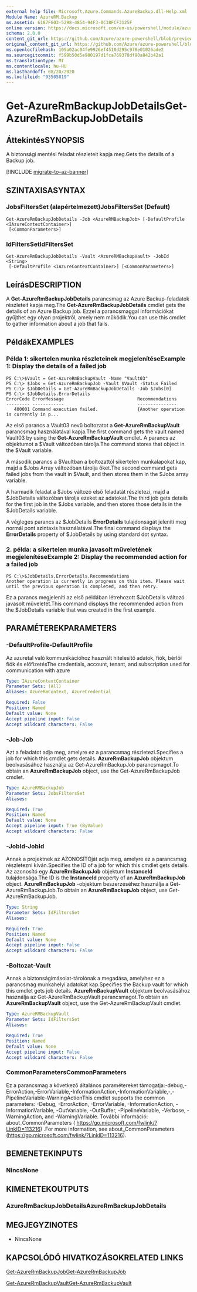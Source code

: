 ```yaml
---
external help file: Microsoft.Azure.Commands.AzureBackup.dll-Help.xml
Module Name: AzureRM.Backup
ms.assetid: 6187F603-5298-4854-94F3-0C38FCF3125F
online version: https://docs.microsoft.com/en-us/powershell/module/azurerm.backup/get-azurermbackupjobdetails
schema: 2.0.0
content_git_url: https://github.com/Azure/azure-powershell/blob/preview/src/ResourceManager/AzureBackup/Commands.AzureBackup/help/Get-AzureRmBackupJobDetails.md
original_content_git_url: https://github.com/Azure/azure-powershell/blob/preview/src/ResourceManager/AzureBackup/Commands.AzureBackup/help/Get-AzureRmBackupJobDetails.md
ms.openlocfilehash: 109a02ac04fe9926ef4510d295c978e01026ade2
ms.sourcegitcommit: f599b50d5e980197d1fca769378df90a842b42a1
ms.translationtype: MT
ms.contentlocale: hu-HU
ms.lasthandoff: 08/20/2020
ms.locfileid: "93505819"
---
```

# <span data-ttu-id="8076d-101">Get-AzureRmBackupJobDetails</span><span class="sxs-lookup"><span data-stu-id="8076d-101">Get-AzureRmBackupJobDetails</span></span>

## <span data-ttu-id="8076d-102">Áttekintés</span><span class="sxs-lookup"><span data-stu-id="8076d-102">SYNOPSIS</span></span>
<span data-ttu-id="8076d-103">A biztonsági mentési feladat részleteit kapja meg.</span><span class="sxs-lookup"><span data-stu-id="8076d-103">Gets the details of a Backup job.</span></span>

[!INCLUDE [migrate-to-az-banner](../../includes/migrate-to-az-banner.md)]

## <span data-ttu-id="8076d-104">SZINTAXISA</span><span class="sxs-lookup"><span data-stu-id="8076d-104">SYNTAX</span></span>

### <span data-ttu-id="8076d-105">JobsFiltersSet (alapértelmezett)</span><span class="sxs-lookup"><span data-stu-id="8076d-105">JobsFiltersSet (Default)</span></span>
```
Get-AzureRmBackupJobDetails -Job <AzureRMBackupJob> [-DefaultProfile <IAzureContextContainer>]
 [<CommonParameters>]
```

### <span data-ttu-id="8076d-106">IdFiltersSet</span><span class="sxs-lookup"><span data-stu-id="8076d-106">IdFiltersSet</span></span>
```
Get-AzureRmBackupJobDetails -Vault <AzureRMBackupVault> -JobId <String>
 [-DefaultProfile <IAzureContextContainer>] [<CommonParameters>]
```

## <span data-ttu-id="8076d-107">Leírás</span><span class="sxs-lookup"><span data-stu-id="8076d-107">DESCRIPTION</span></span>
<span data-ttu-id="8076d-108">A **Get-AzureRmBackupJobDetails** parancsmag az Azure Backup-feladatok részleteit kapja meg.</span><span class="sxs-lookup"><span data-stu-id="8076d-108">The **Get-AzureRmBackupJobDetails** cmdlet gets the details of an Azure Backup job.</span></span>
<span data-ttu-id="8076d-109">Ezzel a parancsmaggal információkat gyűjthet egy olyan projektről, amely nem működik.</span><span class="sxs-lookup"><span data-stu-id="8076d-109">You can use this cmdlet to gather information about a job that fails.</span></span>

## <span data-ttu-id="8076d-110">Példák</span><span class="sxs-lookup"><span data-stu-id="8076d-110">EXAMPLES</span></span>

### <span data-ttu-id="8076d-111">Példa 1: sikertelen munka részleteinek megjelenítése</span><span class="sxs-lookup"><span data-stu-id="8076d-111">Example 1: Display the details of a failed job</span></span>
```
PS C:\>$Vault = Get-AzureRmBackupVault -Name "Vault03" 
PS C:\> $Jobs = Get-AzureRmBackupJob -Vault $Vault -Status Failed
PS C:\> $JobDetails = Get-AzureRmBackupJobDetails -Job $Jobs[0]
PS C:\> $JobDetails.ErrorDetails
ErrorCode ErrorMessage                            Recommendations
--------- ------------                            ---------------
   400001 Command execution failed.               {Another operation is currently in p...
```

<span data-ttu-id="8076d-112">Az első parancs a Vault03 nevű boltozatot a **Get-AzureRmBackupVault** parancsmag használatával kapja.</span><span class="sxs-lookup"><span data-stu-id="8076d-112">The first command gets the vault named Vault03 by using the **Get-AzureRmBackupVault** cmdlet.</span></span>
<span data-ttu-id="8076d-113">A parancs az objektumot a $Vault változóban tárolja.</span><span class="sxs-lookup"><span data-stu-id="8076d-113">The command stores that object in the $Vault variable.</span></span>

<span data-ttu-id="8076d-114">A második parancs a $Vaultban a boltozattól sikertelen munkalapokat kap, majd a $Jobs Array változóban tárolja őket.</span><span class="sxs-lookup"><span data-stu-id="8076d-114">The second command gets failed jobs from the vault in $Vault, and then stores them in the $Jobs array variable.</span></span>

<span data-ttu-id="8076d-115">A harmadik feladat a $Jobs változó első feladatát részletezi, majd a $JobDetails változóban tárolja ezeket az adatokat.</span><span class="sxs-lookup"><span data-stu-id="8076d-115">The third job gets details for the first job in the $Jobs variable, and then stores those details in the $JobDetails variable.</span></span>

<span data-ttu-id="8076d-116">A végleges parancs az $JobDetails **ErrorDetails** tulajdonságát jeleníti meg normál pont szintaxis használatával.</span><span class="sxs-lookup"><span data-stu-id="8076d-116">The final command displays the **ErrorDetails** property of $JobDetails by using standard dot syntax.</span></span>

### <span data-ttu-id="8076d-117">2. példa: a sikertelen munka javasolt műveletének megjelenítése</span><span class="sxs-lookup"><span data-stu-id="8076d-117">Example 2: Display the recommended action for a failed job</span></span>
```
PS C:\>$JobDetails.ErrorDetails.Recommendations
Another operation is currently in progress on this item. Please wait until the previous operation is completed, and then retry.
```

<span data-ttu-id="8076d-118">Ez a parancs megjeleníti az első példában létrehozott $JobDetails változó javasolt műveletét.</span><span class="sxs-lookup"><span data-stu-id="8076d-118">This command displays the recommended action from the $JobDetails variable that was created in the first example.</span></span>

## <span data-ttu-id="8076d-119">PARAMÉTEREK</span><span class="sxs-lookup"><span data-stu-id="8076d-119">PARAMETERS</span></span>

### <span data-ttu-id="8076d-120">-DefaultProfile</span><span class="sxs-lookup"><span data-stu-id="8076d-120">-DefaultProfile</span></span>
<span data-ttu-id="8076d-121">Az azuretal való kommunikációhoz használt hitelesítő adatok, fiók, bérlői fiók és előfizetés</span><span class="sxs-lookup"><span data-stu-id="8076d-121">The credentials, account, tenant, and subscription used for communication with azure</span></span>

```yaml
Type: IAzureContextContainer
Parameter Sets: (All)
Aliases: AzureRmContext, AzureCredential

Required: False
Position: Named
Default value: None
Accept pipeline input: False
Accept wildcard characters: False
```

### <span data-ttu-id="8076d-122">-Job</span><span class="sxs-lookup"><span data-stu-id="8076d-122">-Job</span></span>
<span data-ttu-id="8076d-123">Azt a feladatot adja meg, amelyre ez a parancsmag részletezi.</span><span class="sxs-lookup"><span data-stu-id="8076d-123">Specifies a job for which this cmdlet gets details.</span></span>
<span data-ttu-id="8076d-124">**AzureRmBackupJob** objektum beolvasásához használja az Get-AzureRmBackupJob parancsmagot.</span><span class="sxs-lookup"><span data-stu-id="8076d-124">To obtain an **AzureRmBackupJob** object, use the Get-AzureRmBackupJob cmdlet.</span></span>

```yaml
Type: AzureRMBackupJob
Parameter Sets: JobsFiltersSet
Aliases: 

Required: True
Position: Named
Default value: None
Accept pipeline input: True (ByValue)
Accept wildcard characters: False
```

### <span data-ttu-id="8076d-125">-JobId</span><span class="sxs-lookup"><span data-stu-id="8076d-125">-JobId</span></span>
<span data-ttu-id="8076d-126">Annak a projektnek az AZONOSÍTÓját adja meg, amelyre ez a parancsmag részletezni kíván.</span><span class="sxs-lookup"><span data-stu-id="8076d-126">Specifies the ID of a job for which this cmdlet gets details.</span></span>
<span data-ttu-id="8076d-127">Az azonosító egy **AzureRmBackupJob** objektum **InstanceId** tulajdonsága.</span><span class="sxs-lookup"><span data-stu-id="8076d-127">The ID is the **InstanceId** property of an **AzureRmBackupJob** object.</span></span>
<span data-ttu-id="8076d-128">**AzureRmBackupJob** -objektum beszerzéséhez használja a Get-AzureRmBackupJob.</span><span class="sxs-lookup"><span data-stu-id="8076d-128">To obtain an **AzureRmBackupJob** object, use Get-AzureRmBackupJob.</span></span>

```yaml
Type: String
Parameter Sets: IdFiltersSet
Aliases: 

Required: True
Position: Named
Default value: None
Accept pipeline input: False
Accept wildcard characters: False
```

### <span data-ttu-id="8076d-129">-Boltozat</span><span class="sxs-lookup"><span data-stu-id="8076d-129">-Vault</span></span>
<span data-ttu-id="8076d-130">Annak a biztonságimásolat-tárolónak a megadása, amelyhez ez a parancsmag munkahelyi adatokat kap.</span><span class="sxs-lookup"><span data-stu-id="8076d-130">Specifies the Backup vault for which this cmdlet gets job details.</span></span>
<span data-ttu-id="8076d-131">**AzureRmBackupVault** objektum beolvasásához használja az Get-AzureRmBackupVault parancsmagot.</span><span class="sxs-lookup"><span data-stu-id="8076d-131">To obtain an **AzureRmBackupVault** object, use the Get-AzureRmBackupVault cmdlet.</span></span>

```yaml
Type: AzureRMBackupVault
Parameter Sets: IdFiltersSet
Aliases: 

Required: True
Position: Named
Default value: None
Accept pipeline input: False
Accept wildcard characters: False
```

### <span data-ttu-id="8076d-132">CommonParameters</span><span class="sxs-lookup"><span data-stu-id="8076d-132">CommonParameters</span></span>
<span data-ttu-id="8076d-133">Ez a parancsmag a következő általános paramétereket támogatja:-debug,-ErrorAction,-ErrorVariable,-InformationAction,-InformationVariable,-,-PipelineVariable-WarningAction</span><span class="sxs-lookup"><span data-stu-id="8076d-133">This cmdlet supports the common parameters: -Debug, -ErrorAction, -ErrorVariable, -InformationAction, -InformationVariable, -OutVariable, -OutBuffer, -PipelineVariable, -Verbose, -WarningAction, and -WarningVariable.</span></span> <span data-ttu-id="8076d-134">További információ: about_CommonParameters ( https://go.microsoft.com/fwlink/?LinkID=113216) .</span><span class="sxs-lookup"><span data-stu-id="8076d-134">For more information, see about_CommonParameters (https://go.microsoft.com/fwlink/?LinkID=113216).</span></span>

## <span data-ttu-id="8076d-135">BEMENETEK</span><span class="sxs-lookup"><span data-stu-id="8076d-135">INPUTS</span></span>

### <span data-ttu-id="8076d-136">Nincs</span><span class="sxs-lookup"><span data-stu-id="8076d-136">None</span></span>

## <span data-ttu-id="8076d-137">KIMENETEK</span><span class="sxs-lookup"><span data-stu-id="8076d-137">OUTPUTS</span></span>

### <span data-ttu-id="8076d-138">AzureRmBackupJobDetails</span><span class="sxs-lookup"><span data-stu-id="8076d-138">AzureRmBackupJobDetails</span></span>

## <span data-ttu-id="8076d-139">MEGJEGYZI</span><span class="sxs-lookup"><span data-stu-id="8076d-139">NOTES</span></span>
* <span data-ttu-id="8076d-140">Nincs</span><span class="sxs-lookup"><span data-stu-id="8076d-140">None</span></span>

## <span data-ttu-id="8076d-141">KAPCSOLÓDÓ HIVATKOZÁSOK</span><span class="sxs-lookup"><span data-stu-id="8076d-141">RELATED LINKS</span></span>

[<span data-ttu-id="8076d-142">Get-AzureRmBackupJob</span><span class="sxs-lookup"><span data-stu-id="8076d-142">Get-AzureRmBackupJob</span></span>](./Get-AzureRmBackupJob.md)

[<span data-ttu-id="8076d-143">Get-AzureRmBackupVault</span><span class="sxs-lookup"><span data-stu-id="8076d-143">Get-AzureRmBackupVault</span></span>](./Get-AzureRmBackupVault.md)


